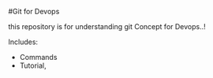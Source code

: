 #Git for Devops

this repository is for understanding git Concept for Devops..!


Includes:

- Commands 
- Tutorial,
